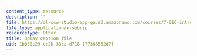 ```yaml
---
content_type: resource
description: ''
file: https://ol-ocw-studio-app-qa.s3.amazonaws.com/courses/7-016-introductory-biology-fall-2018/1b850c29cc2b33cad718177383552d7f_LhbtCTwtdDU.srt
file_type: application/x-subrip
resourcetype: Other
title: 3play caption file
uid: 1b850c29-cc2b-33ca-d718-177383552d7f
---
```

